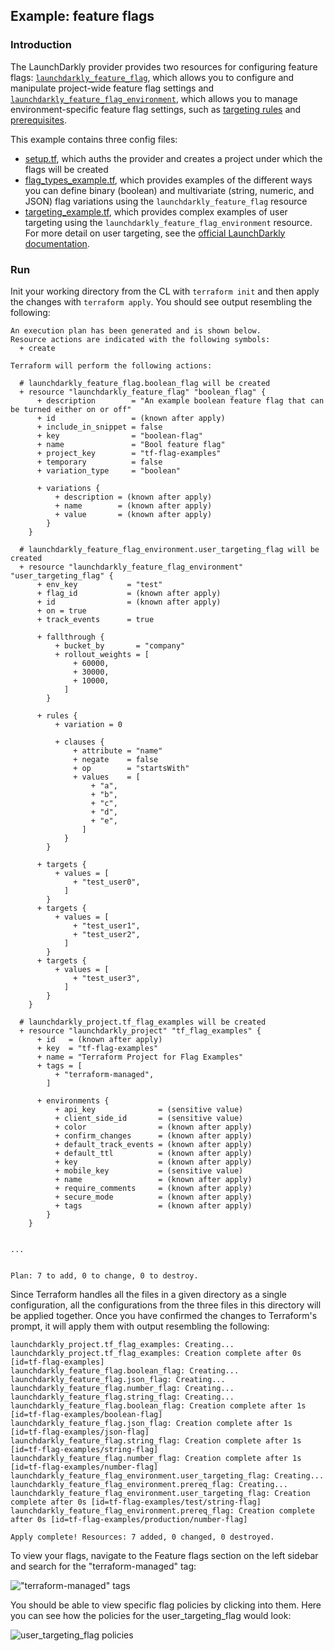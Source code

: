 ## Example: feature flags

### Introduction

The LaunchDarkly provider provides two resources for configuring feature flags: [`launchdarkly_feature_flag`](https://www.terraform.io/docs/providers/launchdarkly/r/feature_flag.html), which allows you to configure and manipulate project-wide feature flag settings and [`launchdarkly_feature_flag_environment`](https://www.terraform.io/docs/providers/launchdarkly/r/feature_flag_environment.html), which allows you to manage environment-specific feature flag settings, such as [targeting rules](https://docs.launchdarkly.com/home/managing-flags/targeting-users) and [prerequisites](https://docs.launchdarkly.com/home/managing-flags/flag-prerequisites).

This example contains three config files:

- [setup.tf](./setup.tf), which auths the provider and creates a project under which the flags will be created
- [flag_types_example.tf](./flag_types_example.tf), which provides examples of the different ways you can define binary (boolean) and multivariate (string, numeric, and JSON) flag variations using the `launchdarkly_feature_flag` resource
- [targeting_example.tf](./targeting_example.tf), which provides complex examples of user targeting using the `launchdarkly_feature_flag_environment` resource. For more detail on user targeting, see the [official LaunchDarkly documentation](https://docs.launchdarkly.com/home/managing-flags/targeting-users).

### Run

Init your working directory from the CL with `terraform init` and then apply the changes with `terraform apply`. You should see output resembling the following:

```
An execution plan has been generated and is shown below.
Resource actions are indicated with the following symbols:
  + create

Terraform will perform the following actions:

  # launchdarkly_feature_flag.boolean_flag will be created
  + resource "launchdarkly_feature_flag" "boolean_flag" {
      + description        = "An example boolean feature flag that can be turned either on or off"
      + id                 = (known after apply)
      + include_in_snippet = false
      + key                = "boolean-flag"
      + name               = "Bool feature flag"
      + project_key        = "tf-flag-examples"
      + temporary          = false
      + variation_type     = "boolean"

      + variations {
          + description = (known after apply)
          + name        = (known after apply)
          + value       = (known after apply)
        }
    }

  # launchdarkly_feature_flag_environment.user_targeting_flag will be created
  + resource "launchdarkly_feature_flag_environment" "user_targeting_flag" {
      + env_key           = "test"
      + flag_id           = (known after apply)
      + id                = (known after apply)
      + on = true
      + track_events      = true

      + fallthrough {
          + bucket_by       = "company"
          + rollout_weights = [
              + 60000,
              + 30000,
              + 10000,
            ]
        }

      + rules {
          + variation = 0

          + clauses {
              + attribute = "name"
              + negate    = false
              + op        = "startsWith"
              + values    = [
                  + "a",
                  + "b",
                  + "c",
                  + "d",
                  + "e",
                ]
            }
        }

      + targets {
          + values = [
              + "test_user0",
            ]
        }
      + targets {
          + values = [
              + "test_user1",
              + "test_user2",
            ]
        }
      + targets {
          + values = [
              + "test_user3",
            ]
        }
    }

  # launchdarkly_project.tf_flag_examples will be created
  + resource "launchdarkly_project" "tf_flag_examples" {
      + id   = (known after apply)
      + key  = "tf-flag-examples"
      + name = "Terraform Project for Flag Examples"
      + tags = [
          + "terraform-managed",
        ]

      + environments {
          + api_key              = (sensitive value)
          + client_side_id       = (sensitive value)
          + color                = (known after apply)
          + confirm_changes      = (known after apply)
          + default_track_events = (known after apply)
          + default_ttl          = (known after apply)
          + key                  = (known after apply)
          + mobile_key           = (sensitive value)
          + name                 = (known after apply)
          + require_comments     = (known after apply)
          + secure_mode          = (known after apply)
          + tags                 = (known after apply)
        }
    }


...


Plan: 7 to add, 0 to change, 0 to destroy.
```

Since Terraform handles all the files in a given directory as a single configuration, all the configurations from the three files in this directory will be applied together. Once you have confirmed the changes to Terraform's prompt, it will apply them with output resembling the following:

```
launchdarkly_project.tf_flag_examples: Creating...
launchdarkly_project.tf_flag_examples: Creation complete after 0s [id=tf-flag-examples]
launchdarkly_feature_flag.boolean_flag: Creating...
launchdarkly_feature_flag.json_flag: Creating...
launchdarkly_feature_flag.number_flag: Creating...
launchdarkly_feature_flag.string_flag: Creating...
launchdarkly_feature_flag.boolean_flag: Creation complete after 1s [id=tf-flag-examples/boolean-flag]
launchdarkly_feature_flag.json_flag: Creation complete after 1s [id=tf-flag-examples/json-flag]
launchdarkly_feature_flag.string_flag: Creation complete after 1s [id=tf-flag-examples/string-flag]
launchdarkly_feature_flag.number_flag: Creation complete after 1s [id=tf-flag-examples/number-flag]
launchdarkly_feature_flag_environment.user_targeting_flag: Creating...
launchdarkly_feature_flag_environment.prereq_flag: Creating...
launchdarkly_feature_flag_environment.user_targeting_flag: Creation complete after 0s [id=tf-flag-examples/test/string-flag]
launchdarkly_feature_flag_environment.prereq_flag: Creation complete after 0s [id=tf-flag-examples/production/number-flag]

Apply complete! Resources: 7 added, 0 changed, 0 destroyed.
```

To view your flags, navigate to the Feature flags section on the left sidebar and search for the "terraform-managed" tag:

!["terraform-managed" tags](../assets/images/feature-flags-variation-types.png)

You should be able to view specific flag policies by clicking into them. Here you can see how the policies for the user_targeting_flag would look:

![user_targeting_flag policies](../assets/images/feature-flag-targeting.png)
